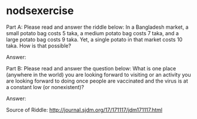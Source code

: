 # nodsexercise
Part A: Please read and answer the riddle below:
In a Bangladesh market, a small potato bag costs 5 taka, a medium potato bag costs 7 taka, and a large potato bag costs 9 taka. Yet, a single potato in that market costs 10 taka. How is that possible?

Answer:






Part B: Please read and answer the question below:
What is one place (anywhere in the world) you are looking forward to visiting or an activity you are looking forward to doing once people are vaccinated and the virus is at a constant low (or nonexistent)?

Answer:







Source of Riddle: http://journal.sjdm.org/17/171117/jdm171117.html
